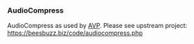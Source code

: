 ### AudioCompress

AudioCompress as used by [AVP](https://github.com/archos-sa/aos-AVP).
Please see upstream project: https://beesbuzz.biz/code/audiocompress.php
